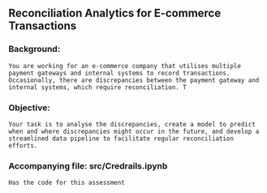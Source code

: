 ## Reconciliation Analytics for E-commerce Transactions
### Background:
    You are working for an e-commerce company that utilises multiple payment gateways and internal systems to record transactions. Occasionally, there are discrepancies between the payment gateway and internal systems, which require reconciliation. T
### Objective:
    Your task is to analyse the discrepancies, create a model to predict when and where discrepancies might occur in the future, and develop a streamlined data pipeline to facilitate regular reconciliation efforts.

### Accompanying file: src/Credrails.ipynb
    Has the code for this assessment